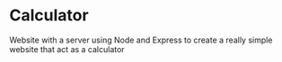 # Calculator
Website with a server using Node and Express to create a really simple website that act as a calculator
